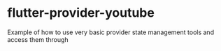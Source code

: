 # flutter-provider-youtube
Example of how to use very basic provider state management tools and access them through
